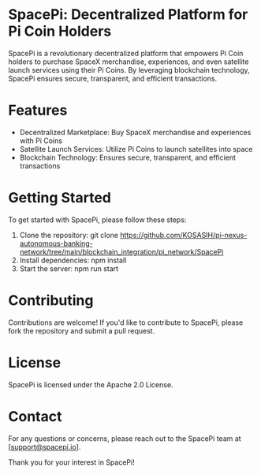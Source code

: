 # SpacePi: Decentralized Platform for Pi Coin Holders

SpacePi is a revolutionary decentralized platform that empowers Pi Coin holders to purchase SpaceX merchandise, experiences, and even satellite launch services using their Pi Coins. By leveraging blockchain technology, SpacePi ensures secure, transparent, and efficient transactions.

# Features

- Decentralized Marketplace: Buy SpaceX merchandise and experiences with Pi Coins
- Satellite Launch Services: Utilize Pi Coins to launch satellites into space
- Blockchain Technology: Ensures secure, transparent, and efficient transactions

# Getting Started

To get started with SpacePi, please follow these steps:

1. Clone the repository: git clone https://github.com/KOSASIH/pi-nexus-autonomous-banking-network/tree/main/blockchain_integration/pi_network/SpacePi
2. Install dependencies: npm install
3. Start the server: npm run start

# Contributing

Contributions are welcome! If you'd like to contribute to SpacePi, please fork the repository and submit a pull request.

# License

SpacePi is licensed under the Apache 2.0 License.

# Contact

For any questions or concerns, please reach out to the SpacePi team at [support@spacepi.io].

Thank you for your interest in SpacePi!
